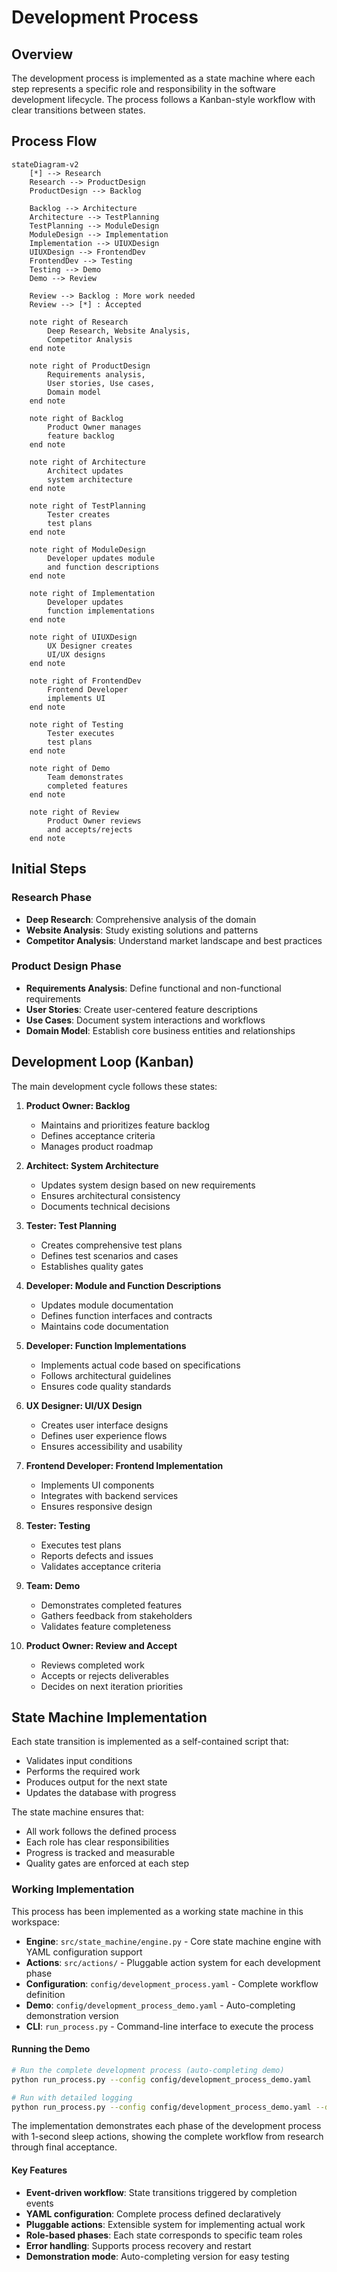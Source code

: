 # Development Process

## Overview

The development process is implemented as a state machine where each step represents a specific role and responsibility in the software development lifecycle. The process follows a Kanban-style workflow with clear transitions between states.

## Process Flow

```mermaid
stateDiagram-v2
    [*] --> Research
    Research --> ProductDesign
    ProductDesign --> Backlog
    
    Backlog --> Architecture
    Architecture --> TestPlanning
    TestPlanning --> ModuleDesign
    ModuleDesign --> Implementation
    Implementation --> UIUXDesign
    UIUXDesign --> FrontendDev
    FrontendDev --> Testing
    Testing --> Demo
    Demo --> Review
    
    Review --> Backlog : More work needed
    Review --> [*] : Accepted
    
    note right of Research
        Deep Research, Website Analysis,
        Competitor Analysis
    end note
    
    note right of ProductDesign
        Requirements analysis,
        User stories, Use cases,
        Domain model
    end note
    
    note right of Backlog
        Product Owner manages
        feature backlog
    end note
    
    note right of Architecture
        Architect updates
        system architecture
    end note
    
    note right of TestPlanning
        Tester creates
        test plans
    end note
    
    note right of ModuleDesign
        Developer updates module
        and function descriptions
    end note
    
    note right of Implementation
        Developer updates
        function implementations
    end note
    
    note right of UIUXDesign
        UX Designer creates
        UI/UX designs
    end note
    
    note right of FrontendDev
        Frontend Developer
        implements UI
    end note
    
    note right of Testing
        Tester executes
        test plans
    end note
    
    note right of Demo
        Team demonstrates
        completed features
    end note
    
    note right of Review
        Product Owner reviews
        and accepts/rejects
    end note
```

## Initial Steps

### Research Phase
- **Deep Research**: Comprehensive analysis of the domain
- **Website Analysis**: Study existing solutions and patterns
- **Competitor Analysis**: Understand market landscape and best practices

### Product Design Phase
- **Requirements Analysis**: Define functional and non-functional requirements
- **User Stories**: Create user-centered feature descriptions
- **Use Cases**: Document system interactions and workflows
- **Domain Model**: Establish core business entities and relationships

## Development Loop (Kanban)

The main development cycle follows these states:

1. **Product Owner: Backlog**
   - Maintains and prioritizes feature backlog
   - Defines acceptance criteria
   - Manages product roadmap

2. **Architect: System Architecture**
   - Updates system design based on new requirements
   - Ensures architectural consistency
   - Documents technical decisions

3. **Tester: Test Planning**
   - Creates comprehensive test plans
   - Defines test scenarios and cases
   - Establishes quality gates

4. **Developer: Module and Function Descriptions**
   - Updates module documentation
   - Defines function interfaces and contracts
   - Maintains code documentation

5. **Developer: Function Implementations**
   - Implements actual code based on specifications
   - Follows architectural guidelines
   - Ensures code quality standards

6. **UX Designer: UI/UX Design**
   - Creates user interface designs
   - Defines user experience flows
   - Ensures accessibility and usability

7. **Frontend Developer: Frontend Implementation**
   - Implements UI components
   - Integrates with backend services
   - Ensures responsive design

8. **Tester: Testing**
   - Executes test plans
   - Reports defects and issues
   - Validates acceptance criteria

9. **Team: Demo**
   - Demonstrates completed features
   - Gathers feedback from stakeholders
   - Validates feature completeness

10. **Product Owner: Review and Accept**
    - Reviews completed work
    - Accepts or rejects deliverables
    - Decides on next iteration priorities

## State Machine Implementation

Each state transition is implemented as a self-contained script that:
- Validates input conditions
- Performs the required work
- Produces output for the next state
- Updates the database with progress

The state machine ensures that:
- All work follows the defined process
- Each role has clear responsibilities
- Progress is tracked and measurable
- Quality gates are enforced at each step

### Working Implementation

This process has been implemented as a working state machine in this workspace:

- **Engine**: `src/state_machine/engine.py` - Core state machine engine with YAML configuration support
- **Actions**: `src/actions/` - Pluggable action system for each development phase
- **Configuration**: `config/development_process.yaml` - Complete workflow definition
- **Demo**: `config/development_process_demo.yaml` - Auto-completing demonstration version
- **CLI**: `run_process.py` - Command-line interface to execute the process

#### Running the Demo

```bash
# Run the complete development process (auto-completing demo)
python run_process.py --config config/development_process_demo.yaml

# Run with detailed logging
python run_process.py --config config/development_process_demo.yaml --debug
```

The implementation demonstrates each phase of the development process with 1-second sleep actions, showing the complete workflow from research through final acceptance.

#### Key Features

- **Event-driven workflow**: State transitions triggered by completion events
- **YAML configuration**: Complete process defined declaratively
- **Pluggable actions**: Extensible system for implementing actual work
- **Role-based phases**: Each state corresponds to specific team roles
- **Error handling**: Supports process recovery and restart
- **Demonstration mode**: Auto-completing version for easy testing
